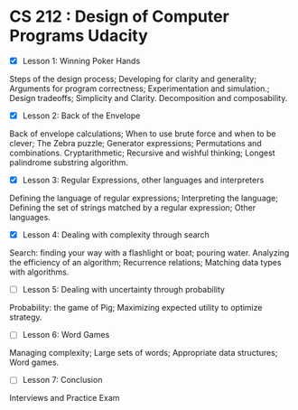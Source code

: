 CS 212 : Design of Computer Programs Udacity
===========================

- [x] Lesson 1: Winning Poker Hands

Steps of the design process; Developing for clarity and generality; Arguments for program correctness; Experimentation and simulation.; Design tradeoffs; Simplicity and Clarity. Decomposition and composability.

- [x] Lesson 2: Back of the Envelope

Back of envelope calculations; When to use brute force and when to be clever; The Zebra puzzle; Generator expressions; Permutations and combinations. Cryptarithmetic; Recursive and wishful thinking; Longest palindrome substring algorithm.

- [x] Lesson 3: Regular Expressions, other languages and interpreters

Defining the language of regular expressions; Interpreting the language; Defining the set of strings matched by a regular expression;
Other languages.

- [x] Lesson 4: Dealing with complexity through search

Search: finding your way with a flashlight or boat; pouring water. Analyzing the efficiency of an algorithm; Recurrence relations; Matching data types with algorithms.

- [ ] Lesson 5: Dealing with uncertainty through probability

Probability: the game of Pig; Maximizing expected utility to optimize strategy.

- [ ] Lesson 6: Word Games

Managing complexity; Large sets of words; Appropriate data structures; Word games.

- [ ] Lesson 7: Conclusion

Interviews and Practice Exam
